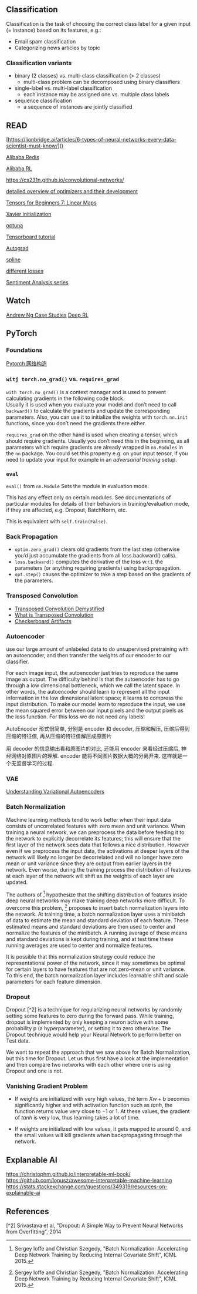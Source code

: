## Classification

Classification is the task of choosing the correct class label for a given input (= instance) based on its features, e.g.:

- Email spam classification
- Categorizing news articles by topic

### Classification variants

- binary (2 classes) vs. multi-class classification (> 2 classes)
  - multi-class problem can be decomposed using binary classifiers
- single-label vs. multi-label classification
  - each instance may be assigned one vs. multiple class labels
- sequence classification
  - a sequence of instances are jointly classified

## READ

[https://lionbridge.ai/articles/6-types-of-neural-networks-every-data-scientist-must-know/]()

[Alibaba Redis](https://developer.aliyun.com/learning/course/15/detail/39)

[Alibaba RL](https://tianchi.aliyun.com/specials/promotion/aicamprl?spm=5176.14154004.J_1266466330.4.31fe5699pG0gvu)

https://cs231n.github.io/convolutional-networks/

[detailed overview of optimizers and their development](https://ruder.io/optimizing-gradient-descent)

[Tensors for Beginners 7: Linear Maps](https://youtu.be/dtvM-CzNe50)

[Xavier initialization](https://www.deeplearning.ai/ai-notes/initialization)

[optuna](https://optuna.readthedocs.io/en/stable/tutorial/index.html)

[Tensorboard tutorial](https://pytorch.org/tutorials/intermediate/tensorboard_tutorial.html)

[Autograd](https://pytorch.org/tutorials/beginner/blitz/autograd_tutorial.html)

[spline](https://www.analyticsvidhya.com/blog/2018/03/introduction-regression-splines-python-codes)

[different losses](https://heartbeat.fritz.ai/5-regression-loss-functions-all-machine-learners-should-know-4fb140e9d4b0)

[Sentiment Analysis series](https://github.com/bentrevett/pytorch-sentiment-analysis)

## Watch

[Andrew Ng Case Studies](https://youtu.be/xxHkbWMILjI)
[Deep RL](https://youtu.be/lvoHnicueoE)

## PyTorch

### Foundations

[Pytorch 网络构造](https://zhuanlan.zhihu.com/p/53927068)

### `witj torch.no_grad()` vs. `requires_grad`

`with torch.no_grad()` is a context manager and is used to prevent calculating gradients in the following code block.  
Usually it is used when you evaluate your model and don’t need to call `backward()` to calculate the gradients and update the corresponding parameters. Also, you can use it to initialize the weights with `torch.nn.init` functions, since you don’t need the gradients there either.

`requires_grad` on the other hand is used when creating a tensor, which should require gradients. Usually you don’t need this in the beginning, as all parameters which require gradients are already wrapped in `nn.Modules` in the `nn` package. You could set this property e.g. on your input tensor, if you need to update your input for example in an _adversarial training_ setup.

### `eval`

`eval()` from `nn.Module`
Sets the module in evaluation mode.

This has any effect only on certain modules. See documentations of particular modules for details of their behaviors in training/evaluation mode, if they are affected, e.g. Dropout, BatchNorm, etc.

This is equivalent with `self.train(False)`.

### Back Propagation

- `optim.zero_grad()` clears old gradients from the last step (otherwise you’d just accumulate the gradients from all loss.backward() calls).
- `loss.backward()` computes the derivative of the loss w.r.t. the parameters (or anything requiring gradients) using backpropagation.
- `opt.step()` causes the optimizer to take a step based on the gradients of the parameters.

### Transposed Convolution

- [Transposed Convolution Demystified](https://towardsdatascience.com/transposed-convolution-demystified-84ca81b4baba)
- [What is Transposed Convolution](https://towardsdatascience.com/what-is-transposed-convolutional-layer-40e5e6e31c11)
- [Checkerboard Artifacts](https://distill.pub/2016/deconv-checkerboard/)

### Autoencoder

use our large amount of unlabeled data to do unsupervised pretraining with an autoencoder, and then transfer the weights of our encoder to our classifier.

For each image input, the autoencoder just tries to reproduce the same image as output. The difficulty behind is that the autoencoder has to go through a low dimensional bottleneck, which we call the latent space. In other words, the autoencoder should learn to represent all the input information in the low dimensional latent space; it learns to compress the input distribution. To make our model learn to reproduce the input, we use the mean squared error between our input pixels and the output pixels as the loss function. For this loss we do not need any labels!

AutoEncoder 形式很简单, 分别是 encoder 和 decoder, 压缩和解压, 压缩后得到压缩的特征值, 再从压缩的特征值解压成原图片

用 decoder 的信息输出看和原图片的对比,
还能用 encoder 来看经过压缩后, 神经网络对原图片的理解. encoder 能将不同图片数据大概的分离开来.
这样就是一个无监督学习的过程.

### VAE

[Understanding Variational Autoencoders](https://towardsdatascience.com/understanding-variational-autoencoders-vaes-f70510919f73)

### Batch Normalization

Machine learning methods tend to work better when their input data consists of uncorrelated features with zero mean and unit variance. When training a neural network, we can preprocess the data before feeding it to the network to explicitly decorrelate its features; this will ensure that the first layer of the network sees data that follows a nice distribution. However even if we preprocess the input data, the activations at deeper layers of the network will likely no longer be decorrelated and will no longer have zero mean or unit variance since they are output from earlier layers in the network. Even worse, during the training process the distribution of features at each layer of the network will shift as the weights of each layer are updated.

The authors of [^1] hypothesize that the shifting distribution of features inside deep neural networks may make training deep networks more difficult. To overcome this problem, [^1] proposes to insert batch normalization layers into the network. At training time, a batch normalization layer uses a minibatch of data to estimate the mean and standard deviation of each feature. These estimated means and standard deviations are then used to center and normalize the features of the minibatch. A running average of these means and standard deviations is kept during training, and at test time these running averages are used to center and normalize features.

It is possible that this normalization strategy could reduce the representational power of the network, since it may sometimes be optimal for certain layers to have features that are not zero-mean or unit variance. To this end, the batch normalization layer includes learnable shift and scale parameters for each feature dimension.

### Dropout

Dropout [^2] is a technique for regularizing neural networks by randomly setting some features to zero during the forward pass. While training, dropout is implemented by only keeping a neuron active with some probability p (a hyperparameter), or setting it to zero otherwise. The Dropout technique would help your Neural Network to perform better on Test data.

We want to repeat the approach that we saw above for Batch Normalization, but this time for Dropout. Let us thus first have a look at the implementation and then compare two networks with each other where one is using Dropout and one is not.

### Vanishing Gradient Problem

- If weights are initialized with very high values, the term $Xw+b$ becomes significantly higher and with activation function such as $tanh$, the function returns value very close to $-1$ or $1$. At these values, the gradient of $tanh$ is very low, thus learning takes a lot of time.

- If weights are initialized with low values, it gets mapped to around 0, and the small values will kill gradients when backpropagating through the network.

## Explanable AI

https://christophm.github.io/interpretable-ml-book/
https://github.com/lopusz/awesome-interpretable-machine-learning
https://stats.stackexchange.com/questions/349319/resources-on-explainable-ai

## References

[^1]: Sergey Ioffe and Christian Szegedy, "Batch Normalization: Accelerating Deep Network Training by Reducing Internal Covariate Shift", ICML 2015.

[^2] Srivastava et al, "Dropout: A Simple Way to Prevent Neural Networks from Overfitting", 2014
